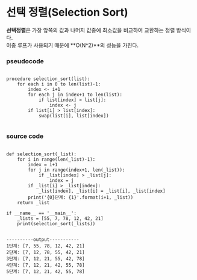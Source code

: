 # 선택 정렬(Selection Sort)

**선택정렬**은 가장 앞쪽의 값과 나머지 값중에 최소값을 비교하여 교환하는 정렬 방식이다.  
이중 루프가 사용되기 때문에 **O(N^2)**의 성능을 가진다.



### pseudocode
```{.python}

procedure selection_sort(list):
	for each i in 0 to len(list)-1:
    	index <- i+1
        for each j in index+1 to len(list):
        	if list[index] > list[j]:
            	index <- j
        if list[i] > list[index]:
        	swap(list[i], list[index])
            
```


### source code
```{.python}

def selection_sort(_list):
    for i in range(len(_list)-1):
        index = i+1
        for j in range(index+1, len(_list)):
            if _list[index] > _list[j]:
                index = j
        if _list[i] > _list[index]:
            _list[index], _list[i] = _list[i], _list[index]
        print('{0}단계: {1}'.format(i+1, _list))
    return _list

if __name__ == '__main__':
    _lists = [55, 7, 78, 12, 42, 21]
    print(selection_sort(_lists))


----------output-----------
1단계: [7, 55, 78, 12, 42, 21]
2단계: [7, 12, 78, 55, 42, 21]
3단계: [7, 12, 21, 55, 42, 78]
4단계: [7, 12, 21, 42, 55, 78]
5단계: [7, 12, 21, 42, 55, 78]
```